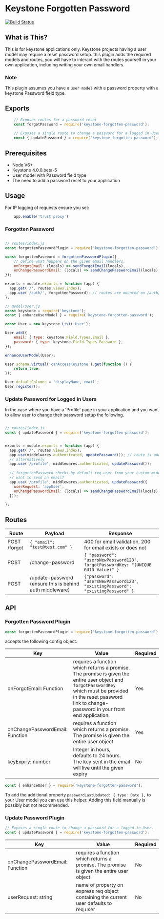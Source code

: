 # Keystone Forgotten Password

[![Build Status](https://travis-ci.org/Thinkmill/keystone-forgotten-password.svg?branch=master)](https://travis-ci.org/Thinkmill/keystone-forgotten-password)


## What is This?
This is for keystone applications only. Keystone projects having a user model may require a reset password setup. this plugin adds the required models and routes, you will have to interact with the routes yourself in your own application, including writing your own email handlers.

### Note

This plugin assumes you have a `user model` with a password property with a keystone Password field type.


## Exports

```js
	// Exposes routes for a password reset
	const forgotPassword = require('keystone-forgotten-password'); 
	
	// Exposes a single route to change a password for a logged in User.
	const { updatePassword } = require('keystone-forgotten-password');
```


## Prerequisites
 - Node V6+
 - Keystone 4.0.0.beta-5
 - User model with Password field type
 - The need to add a password reset to your application

## Usage

For IP logging of requests ensure you set:
``` js
	app.enable('trust proxy')
```

### Forgotten Password

```js

// routes/index.js
const forgottenPasswordPlugin = require('keystone-forgotten-password');

const forgottenPassword = forgottenPasswordPlugin({
	// define what happens on the given email handlers.
	onForgotEmail: (locals) => sendForgotEmail(locals),
	onChangePasswordEmail: (locals) => sendChangePasswordEmail(locals),
});

exports = module.exports = function (app) {
  app.get('/', routes.views.index);
  app.use('/auth/', forgottenPassword); // routes are mounted on /auth/ auth/forgot, auth/change-password will be added
};

// model/User.js
const keystone = require('keystone');
const { enhanceUserModel } = require('keystone-forgotten-password');

const User = new keystone.List('User');

User.add({
	email: { type: keystone.Field.Types.Email },
	password: { type: keystone.Field.Types.Password },
});

enhanceUserModel(User);

User.schema.virtual('canAccessKeystone').get(function () {
	return true;
});

User.defaultColumns = 'displayName, email';
User.register();

```

### Update Password for Logged in Users
In the case where you have a 'Profile' page in your application and you want to allow user to change their password setup the following.

```js

// routes/index.js
const { updatePassword } = require('keystone-forgotten-password');


exports = module.exports = function (app) {
  app.get('/', routes.views.index);
  app.use(middelwares.authenticated, updatePassword()); // route is added to /update-password
  // alternatively
  app.use('/profile', middlewares.authenticated, updatePassword());
  
  // forgottenPassword checks by default req.user from your custom middleware, want to check a different property i.e. req.appUser?
  // want to send an email?
  app.use('/profile', middlewares.authenticated, updatePassword({
  	userRequest: 'appUser',
  	onChangePasswordEmail: (locals) => sendChangePasswordEmail(locals),
  }));

};


```




## Routes


|	Route	|		Payload		 | Response |
|-----|--------|----------|
| POST /forgot | ```{ "email": "test@test.com" } ```| 400 for email validation, 200 for email exists or does not|
|	POST | /change-password |	```{ "password": "usersNewPassword123", forgotPasswordKey: "(UNIQUE GUID Value)" }```|
| POST | /update-password (ensure this is behind auth middleware) | ``` {"password": "usersNewPassword123", "existingPassword": "existingPassword" } ``` |


## API

### Forgotten Password Plugin
```js
const forgottenPasswordPlugin = require('keystone-forgotten-password');
```
accepts the following config object.

|	Key	|		Value		 | Required |
|-----|------------|----------|
| onForgotEmail: Function | requires a function which returns a promise. The promise is given the entire user object and ```forgotPasswordKey``` which must be provided in the reset password link to change-password in your front end application. | Yes |
| onChangePasswordEmail: Function | requires a function which returns a promise. The promise is given the entire user object | Yes |
| keyExpiry: number | Integer in hours, defaults to 24 hours. The key sent in the email will live until the given expiry | No |

```js
const { enhanceUser } = require('keystone-forgotten-password');
```

To add the additional property ```passwordLastUpdated: { type: Date },``` to your User model you can use this helper. Adding this field manually is possibly but not recommended.

### Update Password Plugin
```js
// Exposes a single route to change a password for a logged in User.
const { updatePassword } = require('keystone-forgotten-password');

```
|	Key	|		Value		 | Required |
|-----|------------|----------|
| onChangePasswordEmail: Function | requires a function which returns a promise. The promise is given the entire user object | No |
| userRequest: string | name of property on express req object containing the current user defaults to req.user | No |
